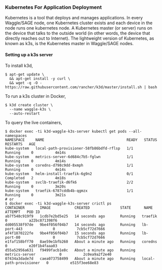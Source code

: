 ### Kubernetes For Application Deployment

Kubernetes is a tool that deploys and manages applications. In every Waggle/SAGE node, one Kubernetes cluster exists and each device in the node runs one kubernetes node. A Kubernetes master (or server) runs on the device that talks to the outside world (in other words, the device that directly reaches out to Internet). The lightweight version of Kubernetes, as known as k3s, is the Kubernetes master in Waggle/SAGE nodes.

#### Setting up a k3s server

To install k3d,
```
$ apt-get update \
  && apt-get install -y curl \
  && wget -q -O - https://raw.githubusercontent.com/rancher/k3d/master/install.sh | bash
```

To run a k3s cluster in Docker,
```
$ k3d create cluster \
  --name waggle-k3s \
  --auto-restart
```

To query the live containers,
```
$ docker exec -ti k3d-waggle-k3s-server kubectl get pods --all-namespaces
NAMESPACE     NAME                                      READY   STATUS      RESTARTS   AGE
kube-system   local-path-provisioner-58fb86bdfd-rflsp   1/1     Running     0          4m14s
kube-system   metrics-server-6d684c7b5-fglwn            1/1     Running     0          4m14s
kube-system   coredns-d798c9dd-8xmph                    1/1     Running     0          4m14s
kube-system   helm-install-traefik-6g9n2                0/1     Completed   2          4m18s
kube-system   svclb-traefik-d6fk6                       2/2     Running     0          3m20s
kube-system   traefik-6787cddb4b-qgmzx                  1/1     Running     0          3m21s
# or
$ docker exec -ti k3d-waggle-k3s-server crictl ps
CONTAINER       IMAGE           CREATED              STATE      NAME                     ATTEMPT   POD ID
ab7f548c919f9   1cdb7e2bd5e25   14 seconds ago       Running   traefik                  0          a22bc871398f6
dd005538f97de   9be4f056f04b7   14 seconds ago       Running   lb-port-443              0          7cb5cf72d7666
af4f1870222fe   9be4f056f04b7   15 seconds ago       Running   lb-port-80               0          7cb5cf72d7666
e1faf158bff70   8ae59e1bfb260   About a minute ago   Running   coredns                  0          e20f1b4faaa03
d55a52956a631   f9499facb1e8c   About a minute ago   Running   metrics-server           0          2c0ea9a2f2e40
07434a3dade7d   caea073758499   About a minute ago   Running   local-path-provisioner   0          e515f3ee68e83
```
